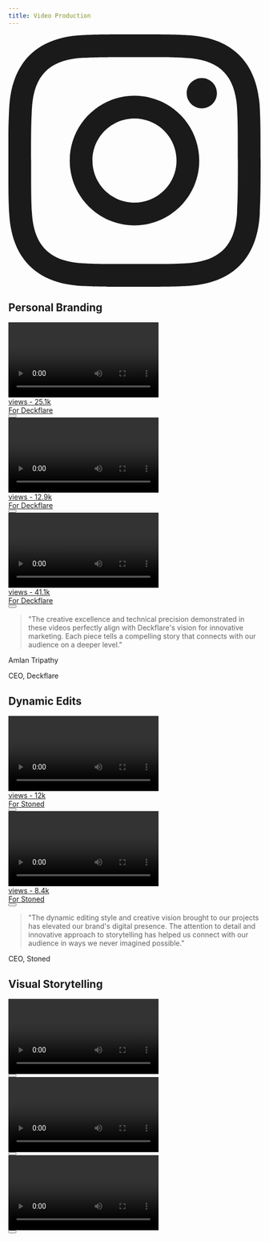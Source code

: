 ```yaml
---
title: Video Production
---
```


<div class="fixed top-20 right-6 z-50">
  <a href="https://www.instagram.com/manishyoudumb`/" target="_blank" rel="noopener noreferrer" class="block transform hover:scale-110 transition-all duration-300">
    <svg class="w-10 h-10 text-white hover:text-gray-300 transition-all duration-300 drop-shadow-[0_0_8px_rgba(255,255,255,0.5)]" fill="currentColor" viewBox="0 0 24 24">
      <path d="M12 2.163c3.204 0 3.584.012 4.85.07 3.252.148 4.771 1.691 4.919 4.919.058 1.265.069 1.645.069 4.849 0 3.205-.012 3.584-.069 4.849-.149 3.225-1.664 4.771-4.919 4.919-1.266.058-1.644.07-4.85.07-3.204 0-3.584-.012-4.849-.07-3.26-.149-4.771-1.699-4.919-4.92-.058-1.265-.07-1.644-.07-4.849 0-3.204.013-3.583.07-4.849.149-3.227 1.664-4.771 4.919-4.919 1.266-.057 1.645-.069 4.849-.069zm0-2.163c-3.259 0-3.667.014-4.947.072-4.358.2-6.78 2.618-6.98 6.98-.059 1.281-.073 1.689-.073 4.948 0 3.259.014 3.668.072 4.948.2 4.358 2.618 6.78 6.98 6.98 1.281.058 1.689.072 4.948.072 3.259 0 3.668-.014 4.948-.072 4.354-.2 6.782-2.618 6.979-6.98.059-1.28.073-1.689.073-4.948 0-3.259-.014-3.667-.072-4.947-.196-4.354-2.617-6.78-6.979-6.98-1.281-.059-1.69-.073-4.949-.073zm0 5.838c-3.403 0-6.162 2.759-6.162 6.162s2.759 6.163 6.162 6.163 6.162-2.759 6.162-6.163c0-3.403-2.759-6.162-6.162-6.162zm0 10.162c-2.209 0-4-1.79-4-4 0-2.209 1.791-4 4-4s4 1.791 4 4c0 2.21-1.791 4-4 4zm6.406-11.845c-.796 0-1.441.645-1.441 1.44s.645 1.44 1.441 1.44c.795 0 1.439-.645 1.439-1.44s-.644-1.44-1.439-1.44z"/>
    </svg>
  </a>
</div>

<div class="relative mb-10">
  <h2 class="text-4xl font-black tracking-tight text-white">
    Personal Branding
  </h2>
  <div class="absolute -bottom-2 left-0 w-24 h-1 bg-white"></div>
</div>

<div class="flex gap-4">
  <!-- First Video -->
  <div class="max-w-[140px] mx-left group">
    <a href="https://www.instagram.com/p/DFiJuXkTYEX/" target="_blank" rel="noopener noreferrer" class="block">
      <div class="relative overflow-hidden rounded-lg transition-all duration-300 hover:scale-105 hover:shadow-xl">
        <video 
          class="w-full rounded-lg [&::-webkit-media-controls]:!hidden [&::-webkit-media-controls-enclosure]:!hidden [&::-webkit-media-controls-panel]:!hidden transition-all duration-300 group-hover:brightness-110 group-hover:blur-sm"
          style="aspect-ratio: 9/16;"
          loop
          playsinline
          preload="metadata">
          <source src="/videos/1.mp4" type="video/mp4">
          Your browser does not support the video tag.
        </video>
        <div class="absolute inset-0 bg-gradient-to-t from-black/50 to-transparent opacity-0 group-hover:opacity-100 transition-opacity duration-300"></div>
        <div class="absolute bottom-2 left-2 text-white text-sm font-medium leading-tight">
          views - 25.1k
        </div>
        <div class="absolute top-1/2 left-1/2 -translate-x-1/2 -translate-y-1/2 text-white text-2xl font-black opacity-0 group-hover:opacity-100 transition-all duration-300 transform group-hover:scale-110 leading-none tracking-tight drop-shadow-[0_2px_2px_rgba(0,0,0,0.8)]">
          For Deckflare
        </div>
        <button 
          onclick="event.preventDefault(); event.stopPropagation(); togglePlay(this.closest('.group').querySelector('video'))"
          class="absolute top-2 right-2 p-2 rounded-full bg-black/50 text-white opacity-0 group-hover:opacity-100 transition-opacity duration-300 hover:bg-black/70">
          <svg class="w-5 h-5" fill="currentColor" viewBox="0 0 24 24">
            <path class="play-icon" d="M8 5v14l11-7z"/>
            <path class="pause-icon hidden" d="M6 19h4V5H6v14zm8-14v14h4V5h-4z"/>
          </svg>
        </button>
      </div>
    </a>
  </div>

  <!-- Second Video -->
  <div class="max-w-[200px] mx-left group">
    <a href="https://www.instagram.com/reel/DJ5qhuRupxL/" target="_blank" rel="noopener noreferrer" class="block">
      <div class="relative overflow-hidden rounded-lg transition-all duration-300 hover:scale-105 hover:shadow-xl">
        <video 
          class="w-full rounded-lg [&::-webkit-media-controls]:!hidden [&::-webkit-media-controls-enclosure]:!hidden [&::-webkit-media-controls-panel]:!hidden transition-all duration-300 group-hover:brightness-110 group-hover:blur-sm"
          style="aspect-ratio: 9/16;"
          loop
          playsinline
          preload="metadata">
          <source src="/videos/2.mp4" type="video/mp4">
          Your browser does not support the video tag.
        </video>
        <div class="absolute inset-0 bg-gradient-to-t from-black/50 to-transparent opacity-0 group-hover:opacity-100 transition-opacity duration-300"></div>
        <div class="absolute bottom-2 left-2 text-white text-sm font-medium leading-tight">
          views - 12.9k
        </div>
        <div class="absolute top-1/2 left-1/2 -translate-x-1/2 -translate-y-1/2 text-white text-2xl font-black opacity-0 group-hover:opacity-100 transition-all duration-300 transform group-hover:scale-110 leading-none tracking-tight drop-shadow-[0_2px_2px_rgba(0,0,0,0.8)]">
          For Deckflare
        </div>
        <button 
          onclick="event.preventDefault(); event.stopPropagation(); togglePlay(this.closest('.group').querySelector('video'))"
          class="absolute top-2 right-2 p-2 rounded-full bg-black/50 text-white opacity-0 group-hover:opacity-100 transition-opacity duration-300 hover:bg-black/70">
          <svg class="w-5 h-5" fill="currentColor" viewBox="0 0 24 24">
            <path class="play-icon" d="M8 5v14l11-7z"/>
            <path class="pause-icon hidden" d="M6 19h4V5H6v14zm8-14v14h4V5h-4z"/>
          </svg>
        </button>
      </div>
    </a>
  </div>

  <!-- Third Video -->
  <div class="max-w-[220px] mx-left group">
    <a href="https://www.instagram.com/reel/DJHaXb-yfzG/" target="_blank" rel="noopener noreferrer" class="block">
      <div class="relative overflow-hidden rounded-lg transition-all duration-300 hover:scale-105 hover:shadow-xl">
        <video 
          class="w-full rounded-lg [&::-webkit-media-controls]:!hidden [&::-webkit-media-controls-enclosure]:!hidden [&::-webkit-media-controls-panel]:!hidden transition-all duration-300 group-hover:brightness-110 group-hover:blur-sm"
          style="aspect-ratio: 9/16;"
          loop
          playsinline
          preload="metadata">
          <source src="/videos/3.mp4" type="video/mp4">
          Your browser does not support the video tag.
        </video>
        <div class="absolute inset-0 bg-gradient-to-t from-black/50 to-transparent opacity-0 group-hover:opacity-100 transition-opacity duration-300"></div>
        <div class="absolute bottom-2 left-2 text-white text-sm font-medium leading-tight">
          views - 41.1k
        </div>
        <div class="absolute top-1/2 left-1/2 -translate-x-1/2 -translate-y-1/2 text-white text-2xl font-black opacity-0 group-hover:opacity-100 transition-all duration-300 transform group-hover:scale-110 leading-none tracking-tight drop-shadow-[0_2px_2px_rgba(0,0,0,0.8)]">
          For Deckflare
        </div>
        <button 
          onclick="event.preventDefault(); event.stopPropagation(); togglePlay(this.closest('.group').querySelector('video'))"
          class="absolute top-2 right-2 p-2 rounded-full bg-black/50 text-white opacity-0 group-hover:opacity-100 transition-opacity duration-300 hover:bg-black/70">
          <svg class="w-5 h-5" fill="currentColor" viewBox="0 0 24 24">
            <path class="play-icon" d="M8 5v14l11-7z"/>
            <path class="pause-icon hidden" d="M6 19h4V5H6v14zm8-14v14h4V5h-4z"/>
          </svg>
        </button>
      </div>
    </a>
  </div>

  <!-- CEO Testimonial -->
  <div class="max-w-[300px] ml-4">
    <div class="bg-gray-50 p-6 rounded-lg">
      <blockquote class="text-gray-700 italic mb-4">
        "The creative excellence and technical precision demonstrated in these videos perfectly align with 
        Deckflare's vision for innovative marketing. Each piece tells a compelling story that connects 
        with our audience on a deeper level."
      </blockquote>
      <div class="flex items-center">
        <div>
          <p class="text-sm font-semibold text-gray-900">Amlan Tripathy</p>
          <p class="text-sm text-gray-500">CEO, Deckflare</p>
        </div>
      </div>
    </div>
  </div>
</div>

<div class="relative mb-10 mt-16">
  <h2 class="text-4xl font-black tracking-tight text-white">
    Dynamic Edits
  </h2>
  <div class="absolute -bottom-2 left-0 w-24 h-1 bg-white"></div>
</div>

<div class="flex gap-4">
  <!-- Fourth Video -->
  <div class="max-w-[160px] mx-left group">
    <a href="#" target="_blank" rel="noopener noreferrer" class="block">
      <div class="relative overflow-hidden rounded-lg transition-all duration-300 hover:scale-105 hover:shadow-xl">
        <video 
          class="w-full rounded-lg [&::-webkit-media-controls]:!hidden [&::-webkit-media-controls-enclosure]:!hidden [&::-webkit-media-controls-panel]:!hidden transition-all duration-300 group-hover:brightness-110 group-hover:blur-sm"
          style="aspect-ratio: 9/16;"
          loop
          playsinline
          preload="metadata">
          <source src="/videos/4.mp4" type="video/mp4">
          Your browser does not support the video tag.
        </video>
        <div class="absolute inset-0 bg-gradient-to-t from-black/50 to-transparent opacity-0 group-hover:opacity-100 transition-opacity duration-300"></div>
        <div class="absolute bottom-2 left-2 text-white text-sm font-medium leading-tight">
          views - 12k
        </div>
        <div class="absolute top-1/2 left-1/2 -translate-x-1/2 -translate-y-1/2 text-white text-2xl font-black opacity-0 group-hover:opacity-100 transition-all duration-300 transform group-hover:scale-110 leading-none tracking-tight drop-shadow-[0_2px_2px_rgba(0,0,0,0.8)]">
          For Stoned
        </div>
        <button 
          onclick="event.preventDefault(); event.stopPropagation(); togglePlay(this.closest('.group').querySelector('video'))"
          class="absolute top-2 right-2 p-2 rounded-full bg-black/50 text-white opacity-0 group-hover:opacity-100 transition-opacity duration-300 hover:bg-black/70">
          <svg class="w-5 h-5" fill="currentColor" viewBox="0 0 24 24">
            <path class="play-icon" d="M8 5v14l11-7z"/>
            <path class="pause-icon hidden" d="M6 19h4V5H6v14zm8-14v14h4V5h-4z"/>
          </svg>
        </button>
      </div>
    </a>
  </div>

  <!-- Fifth Video -->
  <div class="max-w-[180px] mx-left group">
    <a href="#" target="_blank" rel="noopener noreferrer" class="block">
      <div class="relative overflow-hidden rounded-lg transition-all duration-300 hover:scale-105 hover:shadow-xl">
        <video 
          class="w-full rounded-lg [&::-webkit-media-controls]:!hidden [&::-webkit-media-controls-enclosure]:!hidden [&::-webkit-media-controls-panel]:!hidden transition-all duration-300 group-hover:brightness-110 group-hover:blur-sm"
          style="aspect-ratio: 9/16;"
          loop
          playsinline
          preload="metadata">
          <source src="/videos/5.mp4" type="video/mp4">
          Your browser does not support the video tag.
        </video>
        <div class="absolute inset-0 bg-gradient-to-t from-black/50 to-transparent opacity-0 group-hover:opacity-100 transition-opacity duration-300"></div>
        <div class="absolute bottom-2 left-2 text-white text-sm font-medium leading-tight">
          views - 8.4k
        </div>
        <div class="absolute top-1/2 left-1/2 -translate-x-1/2 -translate-y-1/2 text-white text-2xl font-black opacity-0 group-hover:opacity-100 transition-all duration-300 transform group-hover:scale-110 leading-none tracking-tight drop-shadow-[0_2px_2px_rgba(0,0,0,0.8)]">
          For Stoned
        </div>
        <button 
          onclick="event.preventDefault(); event.stopPropagation(); togglePlay(this.closest('.group').querySelector('video'))"
          class="absolute top-2 right-2 p-2 rounded-full bg-black/50 text-white opacity-0 group-hover:opacity-100 transition-opacity duration-300 hover:bg-black/70">
          <svg class="w-5 h-5" fill="currentColor" viewBox="0 0 24 24">
            <path class="play-icon" d="M8 5v14l11-7z"/>
            <path class="pause-icon hidden" d="M6 19h4V5H6v14zm8-14v14h4V5h-4z"/>
          </svg>
        </button>
      </div>
    </a>
  </div>

  <!-- Stoned CEO Testimonial -->
  <div class="max-w-[300px] ml-4">
    <div class="bg-gray-50 p-6 rounded-lg">
      <blockquote class="text-gray-700 italic mb-4">
        "The dynamic editing style and creative vision brought to our projects has elevated our brand's 
        digital presence. The attention to detail and innovative approach to storytelling has helped us 
        connect with our audience in ways we never imagined possible."
      </blockquote>
      <div class="flex items-center">
        <div>
          <p class="text-sm font-semibold text-gray-900"></p>
          <p class="text-sm text-gray-500">CEO, Stoned</p>
        </div>
      </div>
    </div>
  </div>
</div>

<div class="relative mb-10 mt-16">
  <h2 class="text-4xl font-black tracking-tight text-white">
    Visual Storytelling
  </h2>
  <div class="absolute -bottom-2 left-0 w-24 h-1 bg-white"></div>
</div>

<div class="flex gap-4">
  <!-- Sixth Video -->
  <div class="max-w-[160px] mx-left group">
    <div class="relative overflow-hidden rounded-lg transition-all duration-300 hover:scale-105 hover:shadow-xl">
      <video 
        class="w-full rounded-lg [&::-webkit-media-controls]:!hidden [&::-webkit-media-controls-enclosure]:!hidden [&::-webkit-media-controls-panel]:!hidden transition-all duration-300 group-hover:brightness-110 group-hover:blur-sm"
        style="aspect-ratio: 9/16;"
        loop
        playsinline
        preload="metadata">
        <source src="/videos/6.mp4" type="video/mp4">
        Your browser does not support the video tag.
      </video>
      <div class="absolute inset-0 bg-gradient-to-t from-black/50 to-transparent opacity-0 group-hover:opacity-100 transition-opacity duration-300"></div>
      <button 
        onclick="event.preventDefault(); event.stopPropagation(); togglePlay(this.closest('.group').querySelector('video'))"
        class="absolute top-2 right-2 p-2 rounded-full bg-black/50 text-white opacity-0 group-hover:opacity-100 transition-opacity duration-300 hover:bg-black/70">
        <svg class="w-5 h-5" fill="currentColor" viewBox="0 0 24 24">
          <path class="play-icon" d="M8 5v14l11-7z"/>
          <path class="pause-icon hidden" d="M6 19h4V5H6v14zm8-14v14h4V5h-4z"/>
        </svg>
      </button>
    </div>
  </div>

  <!-- Seventh Video -->
  <div class="max-w-[180px] mx-left group">
    <div class="relative overflow-hidden rounded-lg transition-all duration-300 hover:scale-105 hover:shadow-xl">
      <video 
        class="w-full rounded-lg [&::-webkit-media-controls]:!hidden [&::-webkit-media-controls-enclosure]:!hidden [&::-webkit-media-controls-panel]:!hidden transition-all duration-300 group-hover:brightness-110 group-hover:blur-sm"
        style="aspect-ratio: 9/16;"
        loop
        playsinline
        preload="metadata">
        <source src="/videos/7.mp4" type="video/mp4">
        Your browser does not support the video tag.
      </video>
      <div class="absolute inset-0 bg-gradient-to-t from-black/50 to-transparent opacity-0 group-hover:opacity-100 transition-opacity duration-300"></div>
      <button 
        onclick="event.preventDefault(); event.stopPropagation(); togglePlay(this.closest('.group').querySelector('video'))"
        class="absolute top-2 right-2 p-2 rounded-full bg-black/50 text-white opacity-0 group-hover:opacity-100 transition-opacity duration-300 hover:bg-black/70">
        <svg class="w-5 h-5" fill="currentColor" viewBox="0 0 24 24">
          <path class="play-icon" d="M8 5v14l11-7z"/>
          <path class="pause-icon hidden" d="M6 19h4V5H6v14zm8-14v14h4V5h-4z"/>
        </svg>
      </button>
    </div>
  </div>

  <!-- Eighth Video -->
  <div class="max-w-[200px] mx-left group">
    <div class="relative overflow-hidden rounded-lg transition-all duration-300 hover:scale-105 hover:shadow-xl">
      <video 
        class="w-full rounded-lg [&::-webkit-media-controls]:!hidden [&::-webkit-media-controls-enclosure]:!hidden [&::-webkit-media-controls-panel]:!hidden transition-all duration-300 group-hover:brightness-110 group-hover:blur-sm"
        style="aspect-ratio: 9/16;"
        loop
        playsinline
        preload="metadata">
        <source src="/videos/8.mp4" type="video/mp4">
        Your browser does not support the video tag.
      </video>
      <div class="absolute inset-0 bg-gradient-to-t from-black/50 to-transparent opacity-0 group-hover:opacity-100 transition-opacity duration-300"></div>
      <button 
        onclick="event.preventDefault(); event.stopPropagation(); togglePlay(this.closest('.group').querySelector('video'))"
        class="absolute top-2 right-2 p-2 rounded-full bg-black/50 text-white opacity-0 group-hover:opacity-100 transition-opacity duration-300 hover:bg-black/70">
        <svg class="w-5 h-5" fill="currentColor" viewBox="0 0 24 24">
          <path class="play-icon" d="M8 5v14l11-7z"/>
          <path class="pause-icon hidden" d="M6 19h4V5H6v14zm8-14v14h4V5h-4z"/>
        </svg>
      </button>
    </div>
  </div>
</div>

<script>
  function togglePlay(video) {
    const button = video.closest('.group').querySelector('button');
    const playIcon = button.querySelector('.play-icon');
    const pauseIcon = button.querySelector('.pause-icon');
    
    if (video.paused) {
      // Pause all other videos first
      document.querySelectorAll('video').forEach(v => {
        if (v !== video) {
          v.pause();
          const otherButton = v.closest('.group').querySelector('button');
          otherButton.querySelector('.play-icon').classList.remove('hidden');
          otherButton.querySelector('.pause-icon').classList.add('hidden');
        }
      });
      
      const playPromise = video.play();
      if (playPromise !== undefined) {
        playPromise.then(() => {
          video.muted = false;
          playIcon.classList.add('hidden');
          pauseIcon.classList.remove('hidden');
        }).catch(error => {
          console.error('Error playing video:', error);
        });
      }
    } else {
      video.pause();
      playIcon.classList.remove('hidden');
      pauseIcon.classList.add('hidden');
    }
  }

  // Initialize all videos as paused and muted
  document.querySelectorAll('video').forEach(video => {
    video.pause();
    video.muted = true;
  });
</script>

<style>
  .group:hover video {
    animation: pulse 2s infinite;
  }

  @keyframes pulse {
    0% {
      transform: scale(1);
    }
    50% {
      transform: scale(1.02);
    }
    100% {
      transform: scale(1);
    }
  }

  @keyframes bounce {
    0%, 100% {
      transform: translateY(-50%) translateX(0);
    }
    50% {
      transform: translateY(-50%) translateX(-10px);
    }
  }

  .animate-bounce {
    animation: bounce 2s infinite;
  }
</style>